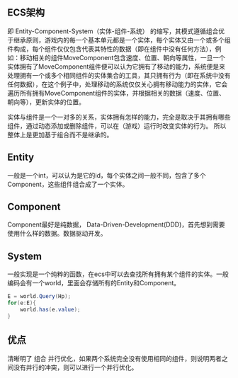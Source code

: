 ## ECS架构
即 Entity-Component-System（实体-组件-系统） 的缩写，其模式遵循组合优于继承原则，游戏内的每一个基本单元都是一个实体，每个实体又由一个或多个组件构成，每个组件仅仅包含代表其特性的数据（即在组件中没有任何方法），例如：移动相关的组件MoveComponent包含速度、位置、朝向等属性，一旦一个实体拥有了MoveComponent组件便可以认为它拥有了移动的能力，系统便是来处理拥有一个或多个相同组件的实体集合的工具，其只拥有行为（即在系统中没有任何数据），在这个例子中，处理移动的系统仅仅关心拥有移动能力的实体，它会遍历所有拥有MoveComponent组件的实体，并根据相关的数据（速度、位置、朝向等），更新实体的位置。

实体与组件是一个一对多的关系，实体拥有怎样的能力，完全是取决于其拥有哪些组件，通过动态添加或删除组件，可以在（游戏）运行时改变实体的行为。
所以整体上是更加基于组合而不是继承的。
## Entity
一般是一个int，可以认为是它的id，每个实体之间一般不同，包含了多个Component，这些组件组合成了一个实体。
## Component
Component最好是纯数据， Data-Driven-Development(DDD)，首先想到需要使用什么样的数据。数据驱动开发。
## System
一般实现是一个纯粹的函数，在ecs中可以去查找所有拥有某个组件的实体。一般编码会有一个world，里面会存储所有的Entity和Component。
```csharp
E = world.Query(Hp);
for(e:E){
    world.has(e.value);
}
```

## 优点
清晰明了
组合
并行优化，如果两个系统完全没有使用相同的组件，则说明两者之间没有并行的冲突，则可以进行一个并行优化。